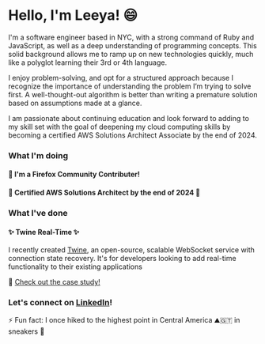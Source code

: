 <!-- <div id="header" align="center" display="inline-block">
  <img src="./images/skyline2.webp" width="75%"/>
</div> -->

# Hello, I'm Leeya! :smile:

I'm a software engineer based in NYC, with a strong command of Ruby and JavaScript, as well as a deep understanding of programming concepts. This solid background allows me to ramp up on new technologies quickly, much like a polyglot learning their 3rd or 4th language.

I enjoy problem-solving, and opt for a structured approach because I recognize the importance of understanding the problem I’m trying to solve first. A well-thought-out algorithm is better than writing a premature solution based on assumptions made at a glance.

I am passionate about continuing education and look forward to adding to my skill set with the goal of deepening my cloud computing skills by becoming a certified AWS Solutions Architect Associate by the end of 2024.

### What I'm doing

#### :fox_face: I'm a Firefox Community Contributer!

#### :construction: Certified AWS Solutions Architect by the end of 2024 :construction:

### What I've done

#### :sparkles: Twine Real-Time :sparkles:

I recently created [Twine](https://twine-realtime.github.io/), an open-source, scalable WebSocket service with connection state recovery. It's for developers looking to add real-time functionality to their existing applications

:eyes: [Check out the case study!](https://twine-realtime.github.io/case-study)

### Let's connect on [LinkedIn](https://www.linkedin.com/in/leeya-d-a8542565/)!

:zap: Fun fact: I once hiked to the highest point in Central America :mountain::guatemala: in sneakers :grimacing:

<!--
**LeeyaD/LeeyaD** is a ✨ _special_ ✨ repository because its `README.md` (this file) appears on your GitHub profile.

Here are some ideas to get you started:

- 🔭 I’m currently working on ...
- 🌱 I’m currently learning ...
- 👯 I’m looking to collaborate on ...
- 🤔 I’m looking for help with ...
- 💬 Ask me about ...
- 📫 How to reach me: ...
- 😄 Pronouns: ...
- ⚡ Fun fact: ...


:sunglasses:
:computer:
-->
